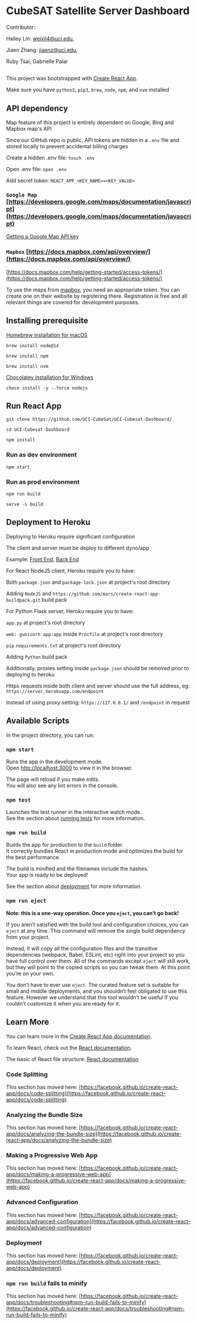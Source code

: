 # CubeSAT Satellite Server Dashboard

Contributor:

Hailey Lin: weixil4@uci.edu,

Jiaen Zhang: jiaenz@uci.edu,

Ruby Tsai, Gabrielle Palar

##

This project was bootstrapped with [Create React App](https://github.com/facebook/create-react-app).

Make sure you have `python3`, `pip3`, `brew`, `node`, `npm`, and `nvm` installed

## API dependency

Map feature of this project is entirely dependent on Google, Bing and Mapbox map's API

Since our GitHub repo is public, API tokens are hidden in a `.env` file and stored locally to prevent accidental billing charges


Create a hidden .env file: `touch .env`

Open .env file: `open .env`

Add secret token: `REACT_APP_<KEY_NAME>=<KEY_VALUE>`

### `Google Map` [https://developers.google.com/maps/documentation/javascript](https://developers.google.com/maps/documentation/javascript)

[Getting a Google Map API key](https://developers.google.com/maps/documentation/javascript/get-api-key)

### `Mapbox` [https://docs.mapbox.com/api/overview/](https://docs.mapbox.com/api/overview/)

[https://docs.mapbox.com/help/getting-started/access-tokens/](https://docs.mapbox.com/help/getting-started/access-tokens/)

To use the maps from [mapbox](https://www.mapbox.com/),
you need an appropriate token.
You can create one on their website by registering there.
Registration is free and all relevant things are covered for development purposes.

## Installing prerequisite

[Homebrew installation for macOS](https://brew.sh/)

`brew install node@14`

`brew install npm`

`brew install nvm`

[Chocolatey installation for Windows](https://chocolatey.org/install)

`choco install -y --force nodejs`

## Run React App

`git clone https://github.com/UCI-CubeSat/UCI-Cubesat-Dashboard/`

`cd UCI-Cubesat-Dashboard`

`npm install`

### Run as dev environment

`npm start`

### Run as prod environment

`npm run build`

`serve -s build`

## Deployment to Heroku

Deploying to Heroku require significant configuration

The client and server must be deploy to different dyno/app

Example: [Front End](https://uci-cubesat-dashboard.herokuapp.com/), [Back End](https://uci-cubesat-server.herokuapp.com/)

For React NodeJS client, Heroku require you to have:

Both `package.json` and `package-lock.json` at project's root directory

Adding `NodeJS` and `https://github.com/mars/create-react-app-buildpack.git` build pack

For Python Flask server, Heroku require you to have:

`app.py` at project's root directory

`web: gunicorn app:app` inside `Procfile` at project's root directory

`pip` `requirements.txt` at project's root directory

Adding `Python` build pack

Additionally, proxies setting inside `package.json` should be removed prior to deploying to heroku

Https requests inside both client and server should use the full address, eg: `https://server.herokuapp.com/endpoint`

Instead of using proxy setting: `https://127.0.0.1/` and `/endpoint` in request

## Available Scripts

In the project directory, you can run:

### `npm start`

Runs the app in the development mode.\
Open [http://localhost:3000](http://localhost:3000) to view it in the browser.

The page will reload if you make edits.\
You will also see any lint errors in the console.

### `npm test`

Launches the test runner in the interactive watch mode.\
See the section about [running tests](https://facebook.github.io/create-react-app/docs/running-tests) for more information.

### `npm run build`

Builds the app for production to the `build` folder.\
It correctly bundles React in production mode and optimizes the build for the best performance.

The build is minified and the filenames include the hashes.\
Your app is ready to be deployed!

See the section about [deployment](https://facebook.github.io/create-react-app/docs/deployment) for more information.

### `npm run eject`

**Note: this is a one-way operation. Once you `eject`, you can’t go back!**

If you aren’t satisfied with the build tool and configuration choices, you can `eject` at any time. This command will remove the single build dependency from your project.

Instead, it will copy all the configuration files and the transitive dependencies (webpack, Babel, ESLint, etc) right into your project so you have full control over them. All of the commands except `eject` will still work, but they will point to the copied scripts so you can tweak them. At this point you’re on your own.

You don’t have to ever use `eject`. The curated feature set is suitable for small and middle deployments, and you shouldn’t feel obligated to use this feature. However we understand that this tool wouldn’t be useful if you couldn’t customize it when you are ready for it.

## Learn More

You can learn more in the [Create React App documentation](https://facebook.github.io/create-react-app/docs/getting-started).

To learn React, check out the [React documentation](https://reactjs.org/).

The basic of React file structure: [React documentation](https://www.cluemediator.com/create-react-application-multiple-components)

### Code Splitting

This section has moved here: [https://facebook.github.io/create-react-app/docs/code-splitting](https://facebook.github.io/create-react-app/docs/code-splitting)

### Analyzing the Bundle Size

This section has moved here: [https://facebook.github.io/create-react-app/docs/analyzing-the-bundle-size](https://facebook.github.io/create-react-app/docs/analyzing-the-bundle-size)

### Making a Progressive Web App

This section has moved here: [https://facebook.github.io/create-react-app/docs/making-a-progressive-web-app](https://facebook.github.io/create-react-app/docs/making-a-progressive-web-app)

### Advanced Configuration

This section has moved here: [https://facebook.github.io/create-react-app/docs/advanced-configuration](https://facebook.github.io/create-react-app/docs/advanced-configuration)

### Deployment

This section has moved here: [https://facebook.github.io/create-react-app/docs/deployment](https://facebook.github.io/create-react-app/docs/deployment)

### `npm run build` fails to minify

This section has moved here: [https://facebook.github.io/create-react-app/docs/troubleshooting#npm-run-build-fails-to-minify](https://facebook.github.io/create-react-app/docs/troubleshooting#npm-run-build-fails-to-minify)
